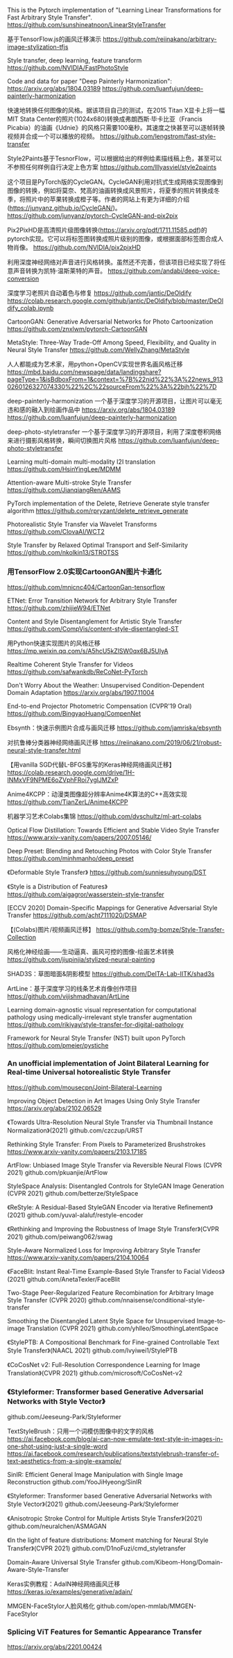 This is the Pytorch implementation of "Learning Linear Transformations for Fast Arbitrary Style Transfer".
https://github.com/sunshineatnoon/LinearStyleTransfer

基于TensorFlow.js的画风迁移演示
https://github.com/reiinakano/arbitrary-image-stylization-tfjs

Style transfer, deep learning, feature transform
https://github.com/NVIDIA/FastPhotoStyle

Code and data for paper "Deep Painterly Harmonization": https://arxiv.org/abs/1804.03189
https://github.com/luanfujun/deep-painterly-harmonization

快速地转换任何图像的风格。据该项目自己的测试，在2015 Titan X显卡上将一幅MIT Stata Center的照片(1024x680)转换成弗朗西斯·毕卡比亚（Francis Picabia）的油画《Udnie》的风格只需要100毫秒。其速度之快甚至可以逐帧转换视频并合成一个可以播放的视频。
https://github.com/lengstrom/fast-style-transfer

Style2Paints基于TesnorFlow，可以根据给出的样例给素描线稿上色，甚至可以不参照任何样例自行决定上色方案
https://github.com/lllyasviel/style2paints

这个项目是PyTorch版的CycleGAN。CycleGAN利用对抗式生成网络实现图像到图像的转换，例如将莫奈、梵高的油画转换成风景照片，将夏季的照片转换成冬季，将照片中的苹果转换成橙子等。作者的网站上有更为详细的介绍(https://junyanz.github.io/CycleGAN/)。
https://github.com/junyanz/pytorch-CycleGAN-and-pix2pix

Pix2PixHD是高清照片级图像转换(https://arxiv.org/pdf/1711.11585.pdf)的pytorch实现。它可以将标签图转换成照片级别的图像，或根据面部标签图合成人物肖像。
https://github.com/NVIDIA/pix2pixHD

利用深度神经网络对声音进行风格转换。虽然还不完善，但该项目已经实现了将任意声音转换为凯特·温斯莱特的声音。
https://github.com/andabi/deep-voice-conversion

深度学习老照片自动着色与修复
https://github.com/jantic/DeOldify
https://colab.research.google.com/github/jantic/DeOldify/blob/master/DeOldify_colab.ipynb

CartoonGAN: Generative Adversarial Networks for Photo Cartoonization
https://github.com/znxlwm/pytorch-CartoonGAN

MetaStyle: Three-Way Trade-Off Among Speed, Flexibility, and Quality in Neural Style Transfer
https://github.com/WellyZhang/MetaStyle

人人都能成为艺术家，用python+OpenCV实现世界名画风格迁移
https://mbd.baidu.com/newspage/data/landingshare?pageType=1&isBdboxFrom=1&context=%7B%22nid%22%3A%22news_9130260126327074330%22%2C%22sourceFrom%22%3A%22bjh%22%7D

deep-painterly-harmonization 一个基于深度学习的开源项目，让图片可以毫无违和感的融入到绘画作品中
https://arxiv.org/abs/1804.03189
https://github.com/luanfujun/deep-painterly-harmonization

deep-photo-styletransfer 一个基于深度学习的开源项目，利用了深度卷积网络来进行摄影风格转换，瞬间切换图片风格
https://github.com/luanfujun/deep-photo-styletransfer

Learning multi-domain multi-modality I2I translation
https://github.com/HsinYingLee/MDMM

Attention-aware Multi-stroke Style Transfer
https://github.com/JianqiangRen/AAMS

PyTorch implementation of the Delete, Retrieve Generate style transfer algorithm
https://github.com/rpryzant/delete_retrieve_generate

Photorealistic Style Transfer via Wavelet Transforms
https://github.com/ClovaAI/WCT2

Style Transfer by Relaxed Optimal Transport and Self-Similarity
https://github.com/nkolkin13/STROTSS

### 用TensorFlow 2.0实现CartoonGAN图片卡通化
https://github.com/mnicnc404/CartoonGan-tensorflow

ETNet: Error Transition Network for Arbitrary Style Transfer
https://github.com/zhijieW94/ETNet

Content and Style Disentanglement for Artistic Style Transfer
https://github.com/CompVis/content-style-disentangled-ST

用Python快速实现图片的风格迁移
https://mp.weixin.qq.com/s/A5hcU5kZlSW0qx6BJ5UIyA

Realtime Coherent Style Transfer for Videos
https://github.com/safwankdb/ReCoNet-PyTorch

Don't Worry About the Weather: Unsupervised Condition-Dependent Domain Adaptation
https://arxiv.org/abs/1907.11004

End-to-end Projector Photometric Compensation (CVPR'19 Oral) 
https://github.com/BingyaoHuang/CompenNet 


Ebsynth：快速示例图片合成与画风迁移
https://github.com/jamriska/ebsynth

对抗鲁棒分类器神经网络画风迁移
https://reiinakano.com/2019/06/21/robust-neural-style-transfer.html

【用vanilla SGD代替L-BFGS重写的Keras神经网络画风迁移】
https://colab.research.google.com/drive/1H-lNMxVF9NPME6oZVphFRoi7yglJMZxP

Anime4KCPP：动漫类图像超分辨率Anime4K算法的C++高效实现
https://github.com/TianZerL/Anime4KCPP

机器学习艺术Colabs集锦
https://github.com/dvschultz/ml-art-colabs

Optical Flow Distillation: Towards Efficient and Stable Video Style Transfer
https://www.arxiv-vanity.com/papers/2007.05146/

Deep Preset: Blending and Retouching Photos with Color Style Transfer
https://github.com/minhmanho/deep_preset

《Deformable Style Transfer》
https://github.com/sunniesuhyoung/DST

《Style is a Distribution of Features》
https://github.com/aigagror/wasserstein-style-transfer

[ECCV 2020] Domain-Specific Mappings for Generative Adversarial Style Transfer
https://github.com/acht7111020/DSMAP

【(Colabs)图片/视频画风迁移】
https://github.com/tg-bomze/Style-Transfer-Collection

风格化神经绘画——生动逼真、画风可控的图像-绘画艺术转换
https://github.com/jiupinjia/stylized-neural-painting

SHAD3S：草图暗面&阴影模型
https://github.com/DelTA-Lab-IITK/shad3s

ArtLine：基于深度学习的线条艺术肖像创作项目
https://github.com/vijishmadhavan/ArtLine

Learning domain-agnostic visual representation for computational pathology using medically-irrelevant style transfer augmentation
https://github.com/rikiyay/style-transfer-for-digital-pathology

Framework for Neural Style Transfer (NST) built upon PyTorch
https://github.com/pmeier/pystiche

### An unofficial implementation of Joint Bilateral Learning for Real-time Universal hotorealistic Style Transfer
https://github.com/mousecpn/Joint-Bilateral-Learning

Improving Object Detection in Art Images Using Only Style Transfer
https://arxiv.org/abs/2102.06529

《Towards Ultra-Resolution Neural Style Transfer via Thumbnail Instance Normalization》(2021) 
github.com/czczup/URST

Rethinking Style Transfer: From Pixels to Parameterized Brushstrokes
https://www.arxiv-vanity.com/papers/2103.17185

ArtFlow: Unbiased Image Style Transfer via Reversible Neural Flows (CVPR 2021) 
github.com/pkuanjie/ArtFlow

StyleSpace Analysis: Disentangled Controls for StyleGAN Image Generation (CVPR 2021) 
github.com/betterze/StyleSpace 

《ReStyle: A Residual-Based StyleGAN Encoder via Iterative Refinement》(2021) 
github.com/yuval-alaluf/restyle-encoder

《Rethinking and Improving the Robustness of Image Style Transfer》(CVPR 2021)
github.com/peiwang062/swag

Style-Aware Normalized Loss for Improving Arbitrary Style Transfer
https://www.arxiv-vanity.com/papers/2104.10064

《FaceBlit: Instant Real-Time Example-Based Style Transfer to Facial Videos》(2021) 
github.com/AnetaTexler/FaceBlit

Two-Stage Peer-Regularized Feature Recombination for Arbitrary Image Style Transfer (CVPR 2020) 
github.com/nnaisense/conditional-style-transfer

Smoothing the Disentangled Latent Style Space for Unsupervised Image-to-image Translation (CVPR 2021)
github.com/yhlleo/SmoothingLatentSpace

《StylePTB: A Compositional Benchmark for Fine-grained Controllable Text Style Transfer》(NAACL 2021)
github.com/lvyiwei1/StylePTB

《CoCosNet v2: Full-Resolution Correspondence Learning for Image Translation》(CVPR 2021) 
github.com/microsoft/CoCosNet-v2

### 《Styleformer: Transformer based Generative Adversarial Networks with Style Vector》
github.com/Jeeseung-Park/Styleformer 

TextStyleBrush：只用一个词模仿图像中的文字的风格
https://ai.facebook.com/blog/ai-can-now-emulate-text-style-in-images-in-one-shot-using-just-a-single-word
https://ai.facebook.com/research/publications/textstylebrush-transfer-of-text-aesthetics-from-a-single-example/

SinIR: Efficient General Image Manipulation with Single Image Reconstruction
github.com/YooJiHyeong/SinIR

《Styleformer: Transformer based Generative Adversarial Networks with Style Vector》(2021) 
github.com/Jeeseung-Park/Styleformer 

《Anisotropic Stroke Control for Multiple Artists Style Transfer》(2021) 
github.com/neuralchen/ASMAGAN 

《In the light of feature distributions: Moment matching for Neural Style Transfer》(CVPR 2021) 
github.com/D1noFuzi/cmd_styletransfer

Domain-Aware Universal Style Transfer
github.com/Kibeom-Hong/Domain-Aware-Style-Transfer

Keras实例教程：AdaIN神经网络画风迁移
https://keras.io/examples/generative/adain/

MMGEN-FaceStylor人脸风格化
github.com/open-mmlab/MMGEN-FaceStylor

### Splicing ViT Features for Semantic Appearance Transfer
https://arxiv.org/abs/2201.00424